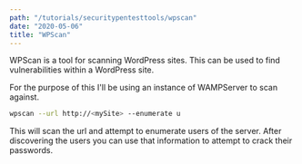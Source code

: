 ```yaml
---
path: "/tutorials/securitypentesttools/wpscan"
date: "2020-05-06"
title: "WPScan"
---
```


WPScan is a tool for scanning WordPress sites. This can be used to find vulnerabilities within a WordPress site.

For the purpose of this I'll be using an instance of WAMPServer to scan against.

```bash
wpscan --url http://<mySite> --enumerate u
```

This will scan the url and attempt to enumerate users of the server. After discovering the users you can use that information to attempt to crack their passwords.
